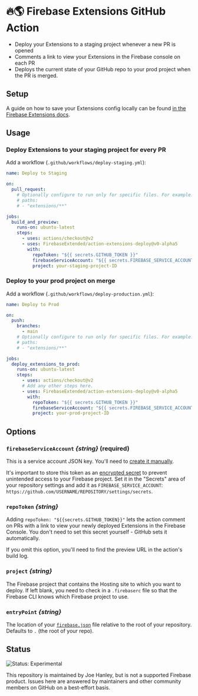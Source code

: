 # 🔥🌎 Firebase Extensions GitHub Action

- Deploy your Extensions to a staging project whenever a new PR is opened
- Comments a link to view your Extensions in the Firebase console on each PR
- Deploys the current state of your GitHub repo to your prod project when the PR is merged.

## Setup

A guide on how to save your Extensions config locally can be found [in the Firebase Extensions docs](https://firebase.google.com/docs/extensions/reuse-project-config).

## Usage

### Deploy Extensions to your staging project for every PR

Add a workflow (`.github/workflows/deploy-staging.yml`):

```yaml
name: Deploy to Staging

on:
  pull_request:
    # Optionally configure to run only for specific files. For example:
    # paths:
    # - "extensions/**"

jobs:
  build_and_preview:
    runs-on: ubuntu-latest
    steps:
      - uses: actions/checkout@v2
      - uses: FirebaseExtended/action-extensions-deploy@v0-alpha5
        with:
          repoToken: "${{ secrets.GITHUB_TOKEN }}"
          firebaseServiceAccount: "${{ secrets.FIREBASE_SERVICE_ACCOUNT }}"
          project: your-staging-project-ID
```

### Deploy to your prod project on merge

Add a workflow (`.github/workflows/deploy-production.yml`):

```yaml
name: Deploy to Prod

on:
  push:
    branches:
      - main
    # Optionally configure to run only for specific files. For example:
    # paths:
    # - "extensions/**"

jobs:
  deploy_extensions_to_prod:
    runs-on: ubuntu-latest
    steps:
      - uses: actions/checkout@v2
      # Add any other steps here.
      - uses: FirebaseExtended/action-extensions-deploy@v0-alpha5
        with:
          repoToken: "${{ secrets.GITHUB_TOKEN }}"
          firebaseServiceAccount: "${{ secrets.FIREBASE_SERVICE_ACCOUNT }}"
          project: your-prod-project-ID
```

## Options

### `firebaseServiceAccount` _{string}_ (required)

This is a service account JSON key. You'll need to [create it manually](./docs/service-account.md).

It's important to store this token as an
[encrypted secret](https://help.github.com/en/actions/configuring-and-managing-workflows/creating-and-storing-encrypted-secrets)
to prevent unintended access to your Firebase project. Set it in the "Secrets" area
of your repository settings and add it as `FIREBASE_SERVICE_ACCOUNT`:
`https://github.com/USERNAME/REPOSITORY/settings/secrets`.

### `repoToken` _{string}_

Adding `repoToken: "${{secrets.GITHUB_TOKEN}}"` lets the action comment on PRs
with a link to view your newly deployed Extensions in the Firebase Console. You don't need to set
this secret yourself - GitHub sets it automatically.

If you omit this option, you'll need to find the preview URL in the action's
build log.

### `project` _{string}_

The Firebase project that contains the Hosting site to which you
want to deploy. If left blank, you need to check in a `.firebaserc`
file so that the Firebase CLI knows which Firebase project to use.

### `entryPoint` _{string}_

The location of your [`firebase.json`](https://firebase.google.com/docs/cli#the_firebasejson_file)
file relative to the root of your repository. Defaults to `.` (the root of your repo).

## Status

![Status: Experimental](https://img.shields.io/badge/Status-Experimental-blue)

This repository is maintained by Joe Hanley, but is not a supported Firebase product. Issues here are answered by maintainers and other community members on GitHub on a best-effort basis.
